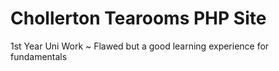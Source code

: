 # Chollerton Tearooms PHP Site
 1st Year Uni Work ~ Flawed but a good learning experience for fundamentals
